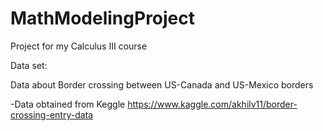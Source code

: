 # MathModelingProject
Project for my Calculus III course

Data set:

Data about Border crossing between US-Canada and US-Mexico borders

-Data obtained from Keggle https://www.kaggle.com/akhilv11/border-crossing-entry-data
